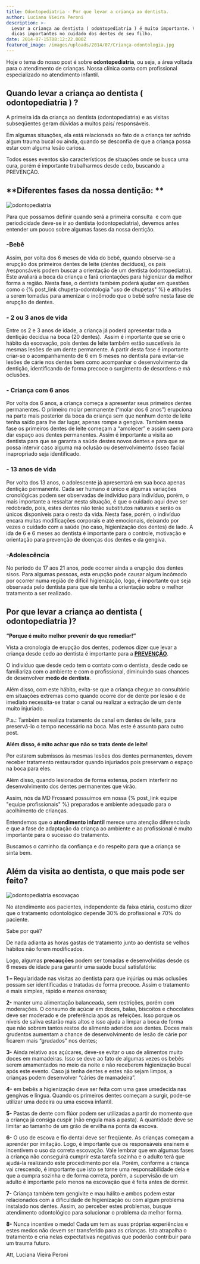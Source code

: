 ```yaml
---
title: Odontopediatria - Por que levar a criança ao dentista.
author: Luciana Vieira Peroni
description: >-
  Levar a criança ao dentista ( odontopediatria ) é muito importante. Veja 8
  dicas importantes no cuidado dos dentes de seu filho.
date: 2014-07-15T08:12:22.000Z
featured_image: /images/uploads/2014/07/Criança-odontologia.jpg
---
```


Hoje o tema do nosso post é sobre **odontopediatria**, ou seja, a área voltada para o atendimento de crianças. Nossa clínica conta com profissional especializado no atendimento infantil.

**Quando levar a criança ao dentista ( odontopediatria ) ?**
------------------------------------------------------------

A primeira ida da criança ao dentista (odontopediatria) e as visitas subseqüentes geram dúvidas a muitos pais/ responsáveis. 

Em algumas situações, ela está relacionada ao fato de a criança ter sofrido algum trauma bucal ou ainda, quando se desconfia de que a criança possa estar com alguma lesão cariosa. 

Todos esses eventos são característicos de situações onde se busca uma cura, porém é importante trabalharmos desde cedo, buscando a PREVENÇÃO.

**Diferentes fases da nossa dentição: **
----------------------------------------

![odontopediatria](/images/uploads/2014/08/medo-de-dentista-e-as-crianças.jpg) 

Para que possamos definir quando será a primeira consulta  e com que periodicidade deve-se ir ao dentista (odontopediatria), devemos antes entender um pouco sobre algumas fases da nossa dentição.

### -Bebê

Assim, por volta dos 6 meses de vida do bebê, quando observa-se a erupção dos primeiros dentes de leite (dentes decíduos), os pais /responsáveis podem buscar a orientação de um dentista (odontopediatra). Este avaliará a boca da criança e fará orientações para higienizar da melhor forma a região. Nesta fase, o dentista também poderá ajudar em questões como o {% post_link chupeta-odontologia "uso de chupetas" %} e atitudes a serem tomadas para amenizar o incômodo que o bebê sofre nesta fase de erupção de dentes.

### \- 2 ou 3 anos de vida

Entre os 2 e 3 anos de idade, a criança já poderá apresentar toda a dentição decídua na boca (20 dentes).  Assim é importante que se crie o hábito da escovação, pois dentes de leite também estão suscetíveis às mesmas lesões de um dente permanente. A partir desta fase é importante criar-se o acompanhamento de 6 em 6 meses no dentista para evitar-se lesões de cárie nos dentes bem como acompanhar o desenvolvimento da dentição, identificando de forma precoce o surgimento de desordens e má oclusões.

### \- Criança com 6 anos

Por volta dos 6 anos, a criança começa a apresentar seus primeiros dentes permanentes. O primeiro molar permanente (“molar dos 6 anos”) erupciona na parte mais posterior da boca da criança sem que nenhum dente de leite tenha saído para lhe dar lugar, apenas rompe a gengiva. Também nessa fase os primeiros dentes de leite começam a “amolecer” e assim saem para dar espaço aos dentes permanentes. Assim é importante a visita ao dentista para que se garanta a saúde destes novos dentes e para que se possa intervir caso alguma má oclusão ou desenvolvimento ósseo facial inapropriado seja identificado.

### \- 13 anos de vida

Por volta dos 13 anos, o adolescente já apresentará em sua boca apenas dentição permanente. Cada ser humano é único e algumas variações cronológicas podem ser observadas de indivíduo para indivíduo, porém, o mais importante a ressaltar nesta situação, é que o cuidado aqui deve ser redobrado, pois, estes dentes não terão substitutos naturais e serão os únicos disponíveis para o resto da vida. Nesta fase, porém, o indivíduo encara muitas modificações corporais e até emocionais, deixando por vezes o cuidado com a saúde (no caso, higienização dos dentes) de lado. A ida de 6 e 6 meses ao dentista é importante para o controle, motivação e orientação para prevenção de doenças dos dentes e da gengiva.

### -Adolescência

No período de 17 aos 21 anos, pode ocorrer ainda a erupção dos dentes sisos. Para algumas pessoas, esta erupção pode causar algum incômodo por ocorrer numa região de difícil higienização, logo, é importante que seja observada pelo dentista para que ele tenha a orientação sobre o melhor tratamento a ser realizado.

**Por que levar a criança ao dentista ( odontopediatria )?**
------------------------------------------------------------

**“Porque é muito melhor prevenir do que remediar!”** 

Vista a cronologia de erupção dos dentes, podemos dizer que levar a criança desde cedo ao dentista é importante para a [**PREVENÇÃO**](/tratamentos/prevencao-e-manutencao/ "Prevenção e Manutenção"). 

O indivíduo que desde cedo tem o contato com o dentista, desde cedo se familiariza com o ambiente e com o profissional, diminuindo suas chances de desenvolver **medo de dentista**. 

Além disso, com este hábito, evita-se que a criança chegue ao consultório em situações extremas como quando ocorre dor de dente por lesão e de imediato necessita-se tratar o canal ou realizar a extração de um dente muito injuriado.

 P.s.: Também se realiza tratamento de canal em dentes de leite, para preservá-lo o tempo necessário na boca. Mas este é assunto para outro post. 
 
 **Além disso, é mito achar que não se trata dente de leite!** 
 
 Por estarem submissos às mesmas lesões dos dentes permanentes, devem receber tratamento restaurador quando injuriados pois preservam o espaço na boca para eles. 
 
 Além disso, quando lesionados de forma extensa, podem interferir no desenvolvimento dos dentes permanentes que virão. 
 
 Assim, nós da MD Frossard possuímos em nossa {% post_link equipe "equipe profissionais" %} preparados e ambiente adequado para o acolhimento de crianças. 
 
 Entendemos que o **atendimento infantil** merece uma atenção diferenciada e que a fase de adaptação da criança ao ambiente e ao profissional é muito importante para o sucesso do tratamento. 
 
 Buscamos o caminho da confiança e do respeito para que a criança se sinta bem.

**Além da visita ao dentista, o que mais pode ser feito?**
----------------------------------------------------------

![odontopediatria escovaçao](/images/uploads/2016/02/Perda-óssea-nos-dentes.jpg) 

No atendimento aos pacientes, independente da faixa etária, costumo dizer que o tratamento odontológico depende 30% do profissional e 70% do paciente. 

Sabe por quê? 

De nada adianta as horas gastas de tratamento junto ao dentista se velhos hábitos não forem modificados. 

Logo, algumas **precauções** podem ser tomadas e desenvolvidas desde os 6 meses de idade para garantir uma saúde bucal satisfatória:   

**1 –** Regularidade nas visitas ao dentista para que injúrias ou más oclusões possam ser identificadas e tratadas de forma precoce. Assim o tratamento é mais simples, rápido e menos oneroso;  

**2-** manter uma alimentação balanceada, sem restrições, porém com moderações. O consumo de açúcar em doces, balas, biscoitos e chocolates deve ser moderado e de preferência após as refeições. Isso porque os níveis de saliva estarão mais altos e isso ajuda a limpar a boca de forma que não sobrem tantos restos de alimento aderidos aos dentes. Doces mais grudentos aumentam a chance de desenvolvimento de lesão de cárie por ficarem mais “grudados” nos dentes;   

**3-** Ainda relativo aos açúcares, deve-se evitar o uso de alimentos muito doces em mamadeiras. Isso se deve ao fato de algumas vezes os bebês serem amamentados no meio da noite e não receberem higienização bucal após este evento. Caso já tenha dentes e estes não sejam limpos, a crianças podem desenvolver “cáries de mamadeira”.   

**4-** em bebês a higienização deve ser feita com uma gase umedecida nas gengivas e língua. Quando os primeiros dentes começam a surgir, pode-se utilizar uma dedeira ou uma escova infantil.   

**5-** Pastas de dente com flúor podem ser utilizadas a partir do momento que a criança já consiga cuspir (não engula mais a pasta). A quantidade deve se limitar ao tamanho de um grão de ervilha na ponta da escova.   

**6-** O uso de escova e fio dental deve ser freqüente. As crianças começam a aprender por imitação. Logo, é importante que os responsáveis ensinem e incentivem o uso da correta escovação. Vale lembrar que em algumas fases a criança não conseguirá cumprir esta tarefa sozinha e o adulto terá que ajudá-la realizando este procedimento por ela. Porém, conforme a criança vai crescendo, é importante que isto se torne uma responsabilidade dela e que a cumpra sozinha e de forma correta, porém, a supervisão de um adulto é importante pelo menos na escovação que é feita antes de dormir.   

**7-** Criança também tem gengivite e mau hálito e ambos podem estar relacionados com a dificuldade de higienização ou com algum problema instalado nos dentes. Assim, ao perceber estes problemas, busque atendimento odontológico para solucionar o problema da melhor forma.   

**8-** Nunca incentive o medo! Cada um tem as suas próprias experiências e estes medos não devem ser transferido para as crianças. Isto atrapalha o tratamento e cria nelas expectativas negativas que poderão contribuir para um trauma futuro.

Att,
Luciana Vieira Peroni
